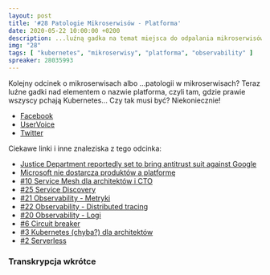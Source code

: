 ```yaml
---
layout: post
title: '#28 Patologie Mikroserwisów - Platforma'
date: 2020-05-22 10:00:00 +0200
description: ...luźną gadka na temat miejsca do odpalania mikroserwisów... Czy naprawdę musi to być Kubernetes⁉️
img: "28"
tags: [ "kubernetes", "mikroserwisy", "platforma", "observability" ]
spreaker: 28035993
---
```

Kolejny odcinek o mikroserwisach albo …patologii w mikroserwisach? Teraz luźne gadki nad elementem o nazwie platforma, czyli tam, gdzie prawie wszyscy pchają Kubernetes… Czy tak musi być? Niekoniecznie!

- [Facebook](https://www.facebook.com/patoarchitekci/)
- [UserVoice](https://github.com/patoarchitekci/uservoice/issues)
- [Twitter](https://twitter.com/patoarchitekci)

Ciekawe linki i inne znaleziska z tego odcinka:

- [Justice Department reportedly set to bring antitrust suit against Google](https://www.cnet.com/news/justice-department-reportedly-set-to-bring-antitrust-suit-against-google/)
- [Microsoft nie dostarcza produktów a platformę](http://w-files.pl/microsoft-nie-dostarcza-produktow-a-platforme/)
- [#10 Service Mesh dla architektów i CTO](https://patoarchitekci.io/10/)
- [#25 Service Discovery](https://patoarchitekci.io/25/)
- [#21 Observability - Metryki](https://patoarchitekci.io/21/)
- [#22 Observability - Distributed tracing](https://patoarchitekci.io/22/)
- [#20 Observability - Logi](https://patoarchitekci.io/20/)
- [#6 Circuit breaker](https://patoarchitekci.io/6/)
- [#3 Kubernetes (chyba?) dla architektów](https://patoarchitekci.io/3/)
- [#2 Serverless](https://patoarchitekci.io/2/)

### Transkrypcja wkrótce